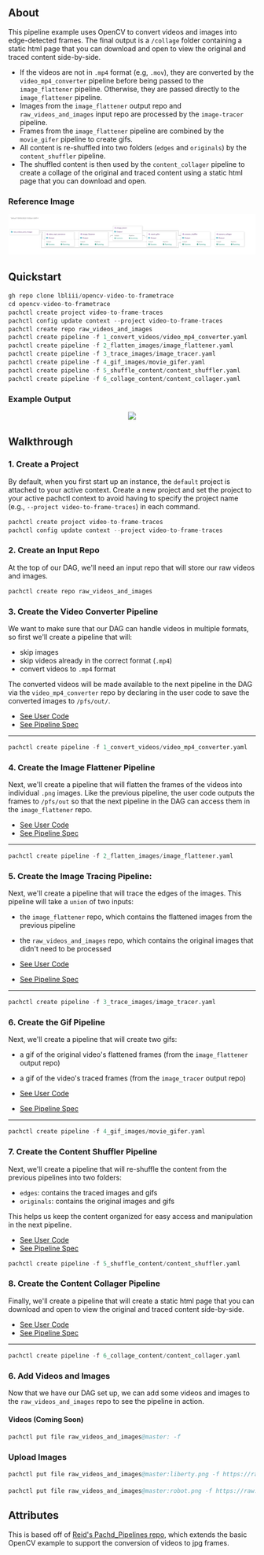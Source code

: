 ## About

This pipeline example uses OpenCV to convert videos and images into edge-detected frames. The final output is a `/collage` folder containing a static html page that you can download and open to view the original and traced content side-by-side.

- If the videos are not in `.mp4` format (e.g, `.mov`), they are converted by the `video_mp4_converter` pipeline before being passed to the `image_flattener` pipeline. Otherwise, they are passed directly to the `image_flattener` pipeline.
- Images from the `image_flattener` output repo and `raw_videos_and_images` input repo are processed by the `image-tracer` pipeline.
- Frames from the `image_flattener` pipeline are combined by the `movie_gifer` pipeline to create gifs.
- All content is re-shuffled into two folders (`edges` and `originals`) by the `content_shuffler` pipeline.
- The shuffled content is then used by the `content_collager` pipeline to create a collage of the original and traced content using a static html page that you can download and open.

### Reference Image

<p align="center">
   <img src="/vid-to-frametrace.svg">
</p>

## Quickstart 

```s
gh repo clone lbliii/opencv-video-to-frametrace
cd opencv-video-to-frametrace
pachctl create project video-to-frame-traces
pachctl config update context --project video-to-frame-traces
pachctl create repo raw_videos_and_images
pachctl create pipeline -f 1_convert_videos/video_mp4_converter.yaml 
pachctl create pipeline -f 2_flatten_images/image_flattener.yaml
pachctl create pipeline -f 3_trace_images/image_tracer.yaml
pachctl create pipeline -f 4_gif_images/movie_gifer.yaml
pachctl create pipeline -f 5_shuffle_content/content_shuffler.yaml
pachctl create pipeline -f 6_collage_content/content_collager.yaml
```
### Example Output

<p align="center">
   <img src="/final-output.gif" width="700">
</p>


## Walkthrough

### 1. Create a Project 

By default, when you first start up an instance, the `default` project is attached to your active context. Create a new project and set the project to your active pachctl context to avoid having to specify the project name (e.g., `--project video-to-frame-traces`) in each command. 

```s
pachctl create project video-to-frame-traces
pachctl config update context --project video-to-frame-traces
```

### 2. Create an Input Repo 

At the top of our DAG, we'll need an input repo that will store our raw videos and images. 
   
```s
pachctl create repo raw_videos_and_images
```

### 3. Create the Video Converter Pipeline 

We want to make sure that our DAG can handle videos in multiple formats, so first we'll create a pipeline that will:

   - skip images 
   - skip videos already in the correct format (`.mp4`)
   - convert videos to `.mp4` format

The converted videos will be made available to the next pipeline in the DAG via the `video_mp4_converter` repo by declaring in the user code to save the converted images to `/pfs/out/`. 

- [See User Code](./1_convert_videos/video_mp4_converter.py)
- [See Pipeline Spec](./1_convert_videos/video_mp4_converter.yaml)

---

```s
pachctl create pipeline -f 1_convert_videos/video_mp4_converter.yaml 
```

### 4. Create the Image Flattener Pipeline

Next, we'll create a pipeline that will flatten the frames of the videos into individual `.png` images. Like the previous pipeline, the user code outputs the frames to `/pfs/out` so that the next pipeline in the DAG can access them in the `image_flattener` repo. 

- [See User Code](./2_flatten_images/image_flattener.py)
- [See Pipeline Spec](./2_flatten_images/image_flattener.yaml)

---

```s
pachctl create pipeline -f 2_flatten_images/image_flattener.yaml
```

### 5. Create the Image Tracing Pipeline: 

Next, we'll create a pipeline that will trace the edges of the images. This pipeline will take a `union` of two inputs:
- the `image_flattener` repo, which contains the flattened images from the previous pipeline
- the `raw_videos_and_images` repo, which contains the original images that didn't need to be processed
    
- [See User Code](./3_trace_images/image_tracer.py)
- [See Pipeline Spec](./3_trace_images/image_tracer.yaml)

---

```s
pachctl create pipeline -f 3_trace_images/image_tracer.yaml
```

### 6. Create the Gif Pipeline

Next, we'll create a pipeline that will create two gifs:
   - a gif of the original video's flattened frames (from the `image_flattener` output repo)
   - a gif of the video's traced frames (from the `image_tracer` output repo)

- [See User Code](./4_gif_images/movie_gifer.py)
- [See Pipeline Spec](./4_gif_images/movie_gifer.yaml)

---

```s
pachctl create pipeline -f 4_gif_images/movie_gifer.yaml
```

### 7. Create the Content Shuffler Pipeline

Next, we'll create a pipeline that will re-shuffle the content from the previous pipelines into two folders:
   - `edges`: contains the traced images and gifs
   - `originals`: contains the original images and gifs

This helps us keep the content organized for easy access and manipulation in the next pipeline.

- [See User Code](./5_shuffle_content/content_shuffler.py)
- [See Pipeline Spec](./5_shuffle_content/content_shuffler.yaml)

```s
pachctl create pipeline -f 5_shuffle_content/content_shuffler.yaml
```

### 8. Create the Content Collager Pipeline

Finally, we'll create a pipeline that will create a static html page that you can download and open to view the original and traced content side-by-side.

- [See User Code](./6_collage_content/content_collager.py)
- [See Pipeline Spec](./6_collage_content/content_collager.yaml)

---

```s
pachctl create pipeline -f 6_collage_content/content_collager.yaml
```

### 6. Add Videos and Images 

Now that we have our DAG set up, we can add some videos and images to the `raw_videos_and_images` repo to see the pipeline in action.

#### Videos (Coming Soon)
```s
pachctl put file raw_videos_and_images@master: -f 

```

### Upload Images
```s
pachctl put file raw_videos_and_images@master:liberty.png -f https://raw.githubusercontent.com/pachyderm/docs-content/main/images/opencv/liberty.jpg

pachctl put file raw_videos_and_images@master:robot.png -f https://raw.githubusercontent.com/pachyderm/docs-content/main/images/opencv/robot.jpg
```


## Attributes

This is based off of [Reid's Pachd_Pipelines repo](https://github.com/dpsi4/pachd_pipelines), which extends the basic OpenCV example to support the conversion of videos to jpg frames.